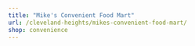 ```yaml
---
title: "Mike's Convenient Food Mart"
url: /cleveland-heights/mikes-convenient-food-mart/
shop: convenience
---
```

